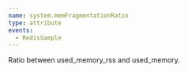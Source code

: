 ```yaml
---
name: system.memFragmentationRatio
type: attribute
events:
  - RedisSample
---
```


Ratio between used\_memory\_rss and used\_memory.